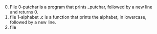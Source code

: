 0. File 0-putchar is  a program that prints _putchar, followed by a new line and returns 0.
1. file 1-alphabet .c is a function that prints the alphabet, in lowercase, followed by a new line.
2. file
